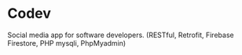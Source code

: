 # Codev
Social media app for software developers. (RESTful, Retrofit, Firebase Firestore, PHP mysqli, PhpMyadmin)
